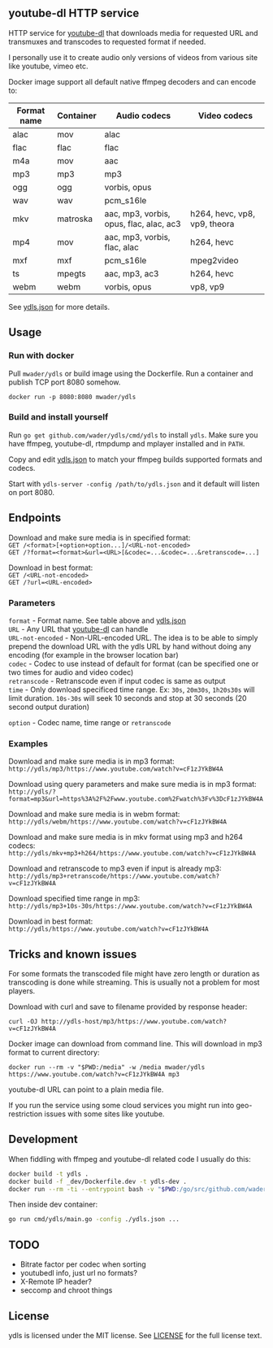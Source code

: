 ## youtube-dl HTTP service

HTTP service for [youtube-dl](https://yt-dl.org) that downloads media for
requested URL and transmuxes and transcodes to requested format if needed.

I personally use it to create audio only versions of videos from various
site like youtube, vimeo etc.

Docker image support all default native ffmpeg decoders and can encode to:

|Format name|Container|Audio codecs|Video codecs|
|-|-|-|-|
|alac|mov|alac||
|flac|flac|flac||
|m4a|mov|aac||
|mp3|mp3|mp3||
|ogg|ogg|vorbis, opus||
|wav|wav|pcm_s16le||
|mkv|matroska|aac, mp3, vorbis, opus, flac, alac, ac3|h264, hevc, vp8, vp9, theora|
|mp4|mov|aac, mp3, vorbis, flac, alac|h264, hevc|
|mxf|mxf|pcm_s16le|mpeg2video|
|ts|mpegts|aac, mp3, ac3|h264, hevc|
|webm|webm|vorbis, opus|vp8, vp9|

See [ydls.json](ydls.json) for more details.

## Usage

### Run with docker

Pull `mwader/ydls` or build image using the Dockerfile. Run a container and publish
TCP port 8080 somehow.

`docker run -p 8080:8080 mwader/ydls `

### Build and install yourself

Run `go get github.com/wader/ydls/cmd/ydls` to install `ydls`.
Make sure you have ffmpeg, youtube-dl, rtmpdump and mplayer
installed and in `PATH`.

Copy and edit [ydls.json](ydls.json) to match your ffmpeg builds
supported formats and codecs.

Start with `ydls-server -config /path/to/ydls.json` and it default will listen
on port 8080.

## Endpoints

Download and make sure media is in specified format:  
`GET /<format>[+option+option...]/<URL-not-encoded>`  
`GET /?format=<format>&url=<URL>[&codec=...&codec=...&retranscode=...]`

Download in best format:  
`GET /<URL-not-encoded>`  
`GET /?url=<URL-encoded>`  

### Parameters

`format` - Format name. See table above and [ydls.json](ydls.json)  
`URL` - Any URL that [youtube-dl](https://yt-dl.org) can handle  
`URL-not-encoded` - Non-URL-encoded URL. The idea is to be able to simply
prepend the download URL with the ydls URL by hand without doing any encoding
(for example in the browser location bar)  
`codec` - Codec to use instead of default for format (can be specified one or two times for
audio and video codec)  
`retranscode` - Retranscode even if input codec is same as output  
`time` - Only download specificed time range. Ex: `30s`, `20m30s`, `1h20s30s` will limit
duration. `10s-30s` will seek 10 seconds and stop at 30 seconds (20 second output duration)

`option` - Codec name, time range or `retranscode`

### Examples

Download and make sure media is in mp3 format:  
`http://ydls/mp3/https://www.youtube.com/watch?v=cF1zJYkBW4A`

Download using query parameters and make sure media is in mp3 format:  
`http://ydls/?format=mp3&url=https%3A%2F%2Fwww.youtube.com%2Fwatch%3Fv%3DcF1zJYkBW4A`

Download and make sure media is in webm format:  
`http://ydls/webm/https://www.youtube.com/watch?v=cF1zJYkBW4A`

Download and make sure media is in mkv format using mp3 and h264 codecs:  
`http://ydls/mkv+mp3+h264/https://www.youtube.com/watch?v=cF1zJYkBW4A`

Download and retranscode to mp3 even if input is already mp3:  
`http://ydls/mp3+retranscode/https://www.youtube.com/watch?v=cF1zJYkBW4A`

Download specified time range in mp3:  
`http://ydls/mp3+10s-30s/https://www.youtube.com/watch?v=cF1zJYkBW4A`

Download in best format:  
`http://ydls/https://www.youtube.com/watch?v=cF1zJYkBW4A`

## Tricks and known issues

For some formats the transcoded file might have zero length or duration as transcoding is done
while streaming. This is usually not a problem for most players.

Download with curl and save to filename provided by response header:

`curl -OJ http://ydls-host/mp3/https://www.youtube.com/watch?v=cF1zJYkBW4A`

Docker image can download from command line. This will download in mp3 format
to current directory:

`docker run --rm -v "$PWD:/media" -w /media mwader/ydls https://www.youtube.com/watch?v=cF1zJYkBW4A mp3`

youtube-dl URL can point to a plain media file.

If you run the service using some cloud services you might run into geo-restriction
issues with some sites like youtube.

## Development

When fiddling with ffmpeg and youtube-dl related code I usually do this:

```sh
docker build -t ydls .
docker build -f _dev/Dockerfile.dev -t ydls-dev .
docker run --rm -ti --entrypoint bash -v "$PWD:/go/src/github.com/wader/ydls" -w /go/src/github.com/wader/ydls ydls-dev
```

Then inside dev container:

```sh
go run cmd/ydls/main.go -config ./ydls.json ...
```

## TODO

- Bitrate factor per codec when sorting
- youtubedl info, just url no formats?
- X-Remote IP header?
- seccomp and chroot things

## License

ydls is licensed under the MIT license. See [LICENSE](LICENSE) for the full license text.
